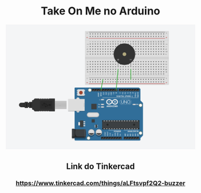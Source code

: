 <center>

  # Take On Me no Arduino

<img src="image.png"></img>
<br>
## Link do Tinkercad
### https://www.tinkercad.com/things/aLFtsvpf2Q2-buzzer
</center>



